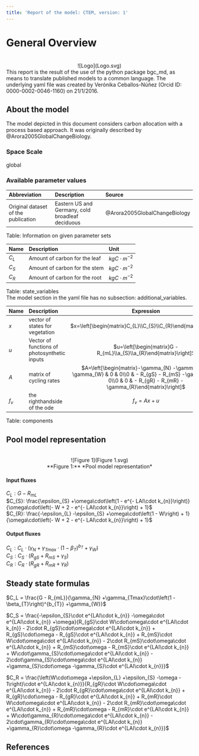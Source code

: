 ```yaml
---
title: 'Report of the model: CTEM, version: 1'
---
```

  
  
# General Overview  
  

<br>
<center>
![Logo](Logo.svg)
</center>
This report is the result of the use of the python package bgc_md, as means to translate published models to a common language.  The underlying yaml file was created by Verónika Ceballos-Núñez (Orcid ID: 0000-0002-0046-1160) on 21/1/2016.  
  
  
  
## About the model  
  
The model depicted in this document considers carbon allocation with a process based approach. It was originally described by @Arora2005GlobalChangeBiology.  
  
  
  
### Space Scale  
  
global
  
  
### Available parameter values  
  
  
  
Abbreviation|Description|Source  
:-----|:-----|:-----  
Original dataset of the publication|Eastern US and Germany, cold broadleaf deciduous|@Arora2005GlobalChangeBiology  
  Table:  Information on given parameter sets  
  
  
Name|Description|Unit  
:-----|:-----|:-----  
$C_{L}$|Amount of carbon for the leaf|$kgC\cdot m^{-2}$  
$C_{S}$|Amount of carbon for the stem|$kgC\cdot m^{-2}$  
$C_{R}$|Amount of carbon for the root|$kgC\cdot m^{-2}$  
  Table: state_variables  
The model section in the yaml file has no subsection: additional_variables.  
  
Name|Description|Expression  
:-----|:-----|:-----:  
$x$|vector of states for vegetation|$x=\left[\begin{matrix}C_{L}\\C_{S}\\C_{R}\end{matrix}\right]$  
$u$|Vector of functions of photosynthetic inputs|$u=\left[\begin{matrix}G - R_{mL}\\a_{S}\\a_{R}\end{matrix}\right]$  
$A$|matrix of cycling rates|$A=\left[\begin{matrix}-\gamma_{N} -\gamma_{T} -\gamma_{W} & 0 & 0\\0 & - R_{gS} - R_{mS} -\gamma_{S} & 0\\0 & 0 & - R_{gR} - R_{mR} -\gamma_{R}\end{matrix}\right]$  
$f_{v}$|the righthandside of the ode|$f_{v}=A x + u$  
  Table: components  
  
  
## Pool model representation  
  

<br>
<center>
![Figure 1](Figure 1.svg)<br>**Figure 1:** *Pool model representation*<br>
</center>
  
  
#### Input fluxes  
  
$C_{L}: G - R_{mL}$  
$C_{S}: \frac{\epsilon_{S} +\omega\cdot\left(1 - e^{- LAI\cdot k_{n}}\right)}{\omega\cdot\left(- W + 2 - e^{- LAI\cdot k_{n}}\right) + 1}$  
$C_{R}: \frac{-\epsilon_{L} -\epsilon_{S} +\omega\cdot\left(1 - W\right) + 1}{\omega\cdot\left(- W + 2 - e^{- LAI\cdot k_{n}}\right) + 1}$  

  
  
#### Output fluxes  
  
$C_{L}: C_{L}\cdot\left(\gamma_{N} +\gamma_{Tmax}\cdot\left(1 -\beta_{T}\right)^{b_{T}} +\gamma_{W}\right)$  
$C_{S}: C_{S}\cdot\left(R_{gS} + R_{mS} +\gamma_{S}\right)$  
$C_{R}: C_{R}\cdot\left(R_{gR} + R_{mR} +\gamma_{R}\right)$  
  
  
## Steady state formulas  
  
$C_L = \frac{G - R_{mL}}{\gamma_{N} +\gamma_{Tmax}\cdot\left(1 -\beta_{T}\right)^{b_{T}} +\gamma_{W}}$  
  
  
  
$C_S = \frac{-\epsilon_{S}\cdot e^{LAI\cdot k_{n}} -\omega\cdot e^{LAI\cdot k_{n}} +\omega}{R_{gS}\cdot W\cdot\omega\cdot e^{LAI\cdot k_{n}} - 2\cdot R_{gS}\cdot\omega\cdot e^{LAI\cdot k_{n}} + R_{gS}\cdot\omega - R_{gS}\cdot e^{LAI\cdot k_{n}} + R_{mS}\cdot W\cdot\omega\cdot e^{LAI\cdot k_{n}} - 2\cdot R_{mS}\cdot\omega\cdot e^{LAI\cdot k_{n}} + R_{mS}\cdot\omega - R_{mS}\cdot e^{LAI\cdot k_{n}} + W\cdot\gamma_{S}\cdot\omega\cdot e^{LAI\cdot k_{n}} - 2\cdot\gamma_{S}\cdot\omega\cdot e^{LAI\cdot k_{n}} +\gamma_{S}\cdot\omega -\gamma_{S}\cdot e^{LAI\cdot k_{n}}}$  
  
  
  
$C_R = \frac{\left(W\cdot\omega +\epsilon_{L} +\epsilon_{S} -\omega - 1\right)\cdot e^{LAI\cdot k_{n}}}{R_{gR}\cdot W\cdot\omega\cdot e^{LAI\cdot k_{n}} - 2\cdot R_{gR}\cdot\omega\cdot e^{LAI\cdot k_{n}} + R_{gR}\cdot\omega - R_{gR}\cdot e^{LAI\cdot k_{n}} + R_{mR}\cdot W\cdot\omega\cdot e^{LAI\cdot k_{n}} - 2\cdot R_{mR}\cdot\omega\cdot e^{LAI\cdot k_{n}} + R_{mR}\cdot\omega - R_{mR}\cdot e^{LAI\cdot k_{n}} + W\cdot\gamma_{R}\cdot\omega\cdot e^{LAI\cdot k_{n}} - 2\cdot\gamma_{R}\cdot\omega\cdot e^{LAI\cdot k_{n}} +\gamma_{R}\cdot\omega -\gamma_{R}\cdot e^{LAI\cdot k_{n}}}$  
  
  
  
  
  
## References  
  

